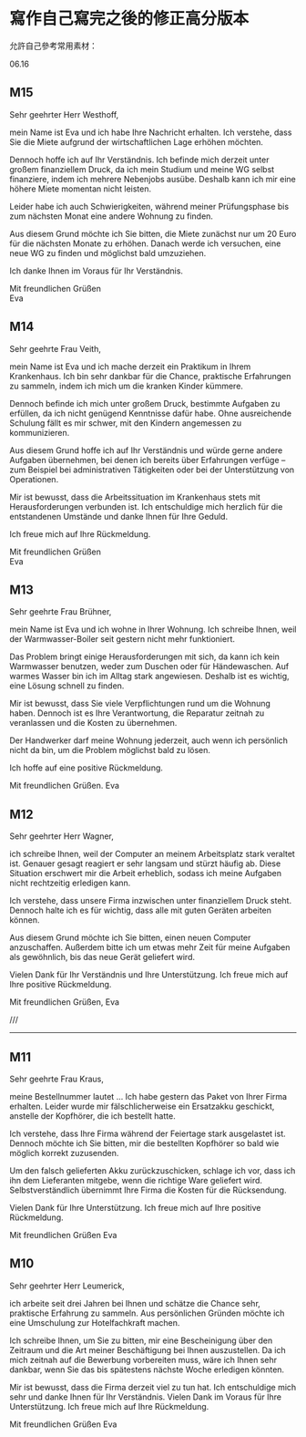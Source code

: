 # 寫作自己寫完之後的修正高分版本

允許自己參考常用素材：


06.16

## M15


Sehr geehrter Herr Westhoff,

mein Name ist Eva und ich habe Ihre Nachricht erhalten. Ich verstehe, dass Sie die Miete aufgrund der wirtschaftlichen Lage erhöhen möchten.

Dennoch hoffe ich auf Ihr Verständnis. Ich befinde mich derzeit unter großem finanziellem Druck, da ich mein Studium und meine WG selbst finanziere, indem ich mehrere Nebenjobs ausübe. Deshalb kann ich mir eine höhere Miete momentan nicht leisten.

Leider habe ich auch Schwierigkeiten, während meiner Prüfungsphase bis zum nächsten Monat eine andere Wohnung zu finden.

Aus diesem Grund möchte ich Sie bitten, die Miete zunächst nur um 20 Euro für die nächsten Monate zu erhöhen. Danach werde ich versuchen, eine neue WG zu finden und möglichst bald umzuziehen.

Ich danke Ihnen im Voraus für Ihr Verständnis.

Mit freundlichen Grüßen  
Eva


## M14


Sehr geehrte Frau Veith,

mein Name ist Eva und ich mache derzeit ein Praktikum in Ihrem Krankenhaus. Ich bin sehr dankbar für die Chance, praktische Erfahrungen zu sammeln, indem ich mich um die kranken Kinder kümmere.

Dennoch befinde ich mich unter großem Druck, bestimmte Aufgaben zu erfüllen, da ich nicht genügend Kenntnisse dafür habe. Ohne ausreichende Schulung fällt es mir schwer, mit den Kindern angemessen zu kommunizieren.

Aus diesem Grund hoffe ich auf Ihr Verständnis und würde gerne andere Aufgaben übernehmen, bei denen ich bereits über Erfahrungen verfüge – zum Beispiel bei administrativen Tätigkeiten oder bei der Unterstützung von Operationen.

Mir ist bewusst, dass die Arbeitssituation im Krankenhaus stets mit Herausforderungen verbunden ist. Ich entschuldige mich herzlich für die entstandenen Umstände und danke Ihnen für Ihre Geduld.

Ich freue mich auf Ihre Rückmeldung.

Mit freundlichen Grüßen  
Eva

## M13

Sehr geehrte Frau Brühner,

mein Name ist Eva und ich wohne in Ihrer Wohnung. Ich schreibe Ihnen, weil der Warmwasser-Boiler seit gestern nicht mehr funktioniert.

Das Problem bringt einige Herausforderungen mit sich, da kann ich kein Warmwasser benutzen, weder zum Duschen oder für Händewaschen. Auf warmes Wasser bin ich im Alltag stark angewiesen. 
Deshalb ist es wichtig, eine Lösung schnell zu finden.

Mir ist bewusst, dass Sie viele Verpflichtungen rund um die Wohnung haben. Dennoch ist es Ihre Verantwortung, die Reparatur zeitnah zu veranlassen und die Kosten zu übernehmen.

Der Handwerker darf meine Wohnung jederzeit, auch wenn ich persönlich nicht da bin, um die Problem möglichst bald zu lösen.

Ich hoffe auf eine positive Rückmeldung.

Mit freundlichen Grüßen.
Eva




## M12

Sehr geehrter Herr Wagner,

ich schreibe Ihnen, weil der Computer an meinem Arbeitsplatz stark veraltet ist. Genauer gesagt reagiert er sehr langsam und stürzt häufig ab. Diese Situation erschwert mir die Arbeit erheblich, sodass ich meine Aufgaben nicht rechtzeitig erledigen kann.


Ich verstehe, dass unsere Firma inzwischen unter finanziellem Druck steht. Dennoch halte ich es für wichtig, dass alle mit guten Geräten arbeiten können.

Aus diesem Grund möchte ich Sie bitten, einen neuen Computer anzuschaffen. Außerdem bitte ich um etwas mehr Zeit für meine Aufgaben als gewöhnlich, bis das neue Gerät geliefert wird.

Vielen Dank für Ihr Verständnis und Ihre Unterstützung. Ich freue mich auf Ihre positive Rückmeldung.

Mit freundlichen Grüßen,
Eva


///

---

## M11

Sehr geehrte Frau Kraus,

meine Bestellnummer lautet ... Ich habe gestern das Paket von Ihrer Firma erhalten. Leider wurde mir fälschlicherweise ein Ersatzakku geschickt, anstelle der Kopfhörer, die ich bestellt hatte.


Ich verstehe, dass Ihre Firma während der Feiertage stark ausgelastet ist. Dennoch möchte ich Sie bitten, mir die bestellten Kopfhörer so bald wie möglich korrekt zuzusenden. 

Um den falsch gelieferten Akku zurückzuschicken, schlage ich vor, dass ich ihn dem Lieferanten mitgebe, wenn die richtige Ware geliefert wird. Selbstverständlich übernimmt Ihre Firma die Kosten für die Rücksendung. 


Vielen Dank für Ihre Unterstützung. Ich freue mich auf Ihre positive Rückmeldung.

Mit freundlichen Grüßen
Eva


## M10

Sehr geehrter Herr Leumerick,

ich arbeite seit drei Jahren bei Ihnen und schätze die Chance sehr, praktische Erfahrung zu sammeln. Aus persönlichen Gründen möchte ich eine Umschulung zur Hotelfachkraft machen.

Ich schreibe Ihnen, um Sie zu bitten, mir eine Bescheinigung über den Zeitraum und die Art meiner Beschäftigung bei Ihnen auszustellen. Da ich mich zeitnah auf die Bewerbung vorbereiten muss, wäre ich Ihnen sehr dankbar, wenn Sie das bis spätestens nächste Woche erledigen könnten.

Mir ist bewusst, dass die Firma derzeit viel zu tun hat. Ich entschuldige mich sehr und danke Ihnen für Ihr Verständnis. Vielen Dank im Voraus für Ihre Unterstützung. Ich freue mich auf Ihre Rückmeldung.

Mit freundlichen Grüßen
Eva




